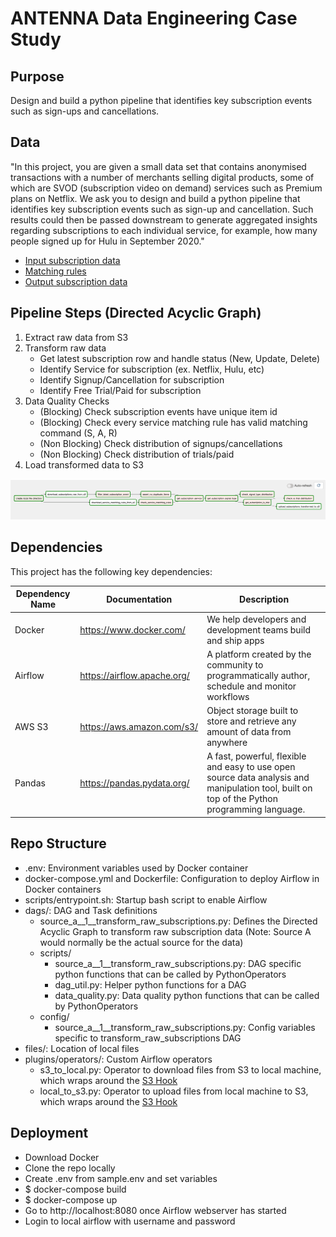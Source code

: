 # ANTENNA Data Engineering Case Study


## Purpose

Design and build a python pipeline that identifies key subscription events such as sign-ups and cancellations. 


## Data

"In this project, you are given a small data set that contains anonymised transactions with a number of merchants selling digital products, some of which are SVOD (subscription video on demand) services such as Premium plans on Netflix. We ask you to design and build a python pipeline that identifies key subscription events such as sign-up and cancellation. Such results could then be passed downstream to generate aggregated insights regarding subscriptions to each individual service, for example, how many people signed up for Hulu in September 2020."

 - [Input subscription data](https://antenna-source-a-subscription-us-east-2.s3.us-east-2.amazonaws.com/2021-02-20/ANTENNA_Data_Engineer_Test_Data.csv)
 - [Matching rules](https://antenna-source-a-subscription-us-east-2.s3.us-east-2.amazonaws.com/ANTENNA_Data_Engineer_Matching_Rules.csv)
 - [Output subscription data](https://antenna-source-a-subscription-us-east-2.s3.us-east-2.amazonaws.com/2021-02-20/ANTENNA_Data_Engineer_Test_Data_transformed.csv)


## Pipeline Steps (Directed Acyclic Graph)

1. Extract raw data from S3
2. Transform raw data
    - Get latest subscription row and handle status (New, Update, Delete)
    - Identify Service for subscription (ex. Netflix, Hulu, etc)
    - Identify Signup/Cancellation for subscription
    - Identify Free Trial/Paid for subscription
3. Data Quality Checks
    - (Blocking) Check subscription events have unique item id
    - (Blocking) Check every service matching rule has valid matching command (S, A, R)
    - (Non Blocking) Check distribution of signups/cancellations
    - (Non Blocking) Check distribution of trials/paid 
3. Load transformed data to S3

![Directed Acyclic Graph](pipeline_dag.png)


## Dependencies

This project has the following key dependencies:

| Dependency Name | Documentation                | Description                                                                            |
|-----------------|------------------------------|----------------------------------------------------------------------------------------|
| Docker        | https://www.docker.com/ | We help developers and development teams build and ship apps |
| Airflow        | https://airflow.apache.org/ | A platform created by the community to programmatically author, schedule and monitor workflows |
| AWS S3        | https://aws.amazon.com/s3/ | Object storage built to store and retrieve any amount of data from anywhere |
| Pandas       | https://pandas.pydata.org/ | A fast, powerful, flexible and easy to use open source data analysis and manipulation tool, built on top of the Python programming language.  |


## Repo Structure

- .env: Environment variables used by Docker container
- docker-compose.yml and Dockerfile: Configuration to deploy Airflow in Docker containers
- scripts/entrypoint.sh: Startup bash script to enable Airflow
- dags/: DAG and Task definitions
  - source_a__1__transform_raw_subscriptions.py: Defines the Directed Acyclic Graph to transform raw subscription data (Note: Source A would normally be the actual source for the data)
  - scripts/
    - source_a__1__transform_raw_subscriptions.py: DAG specific python functions that can be called by PythonOperators
    - dag_util.py: Helper python functions for a DAG
    - data_quality.py: Data quality python functions that can be called by PythonOperators
  - config/
     - source_a__1__transform_raw_subscriptions.py: Config variables specific to transform_raw_subscriptions DAG
- files/: Location of local files
- plugins/operators/: Custom Airflow operators 
  - s3_to_local.py: Operator to download files from S3 to local machine, which wraps around the [S3 Hook](https://airflow.apache.org/docs/apache-airflow/1.10.9/_modules/airflow/hooks/S3_hook.html#S3Hook)
  - local_to_s3.py: Operator to upload files from local machine to S3, which wraps around the [S3 Hook](https://airflow.apache.org/docs/apache-airflow/1.10.9/_modules/airflow/hooks/S3_hook.html#S3Hook)


## Deployment

- Download Docker
- Clone the repo locally
- Create .env from sample.env and set variables
- $ docker-compose build
- $ docker-compose up
- Go to http://localhost:8080 once Airflow webserver has started
- Login to local airflow with username and password



